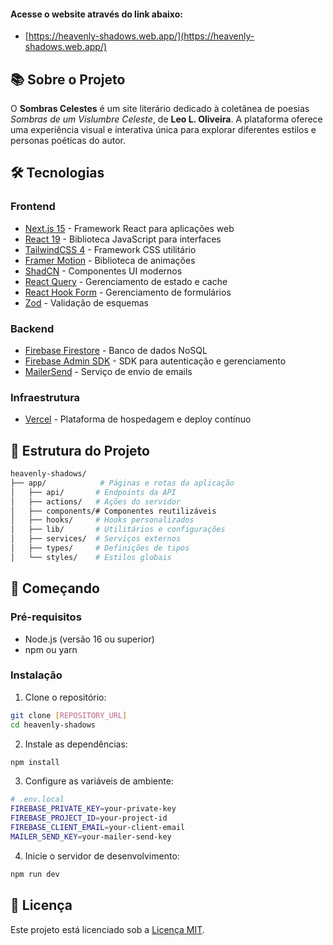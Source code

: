 #### Acesse o website através do link abaixo:
- [https://heavenly-shadows.web.app/](https://heavenly-shadows.web.app/)

## 📚 Sobre o Projeto

O **Sombras Celestes** é um site literário dedicado à coletânea de poesias *Sombras de um Vislumbre Celeste*, de **Leo L. Oliveira**. A plataforma oferece uma experiência visual e interativa única para explorar diferentes estilos e personas poéticas do autor.

## 🛠️ Tecnologias

### Frontend
- [Next.js 15](https://nextjs.org) - Framework React para aplicações web
- [React 19](https://reactjs.org) - Biblioteca JavaScript para interfaces
- [TailwindCSS 4](https://tailwindcss.com) - Framework CSS utilitário
- [Framer Motion](https://www.framer.com/motion/) - Biblioteca de animações
- [ShadCN](https://ui.shadcn.com) - Componentes UI modernos
- [React Query](https://tanstack.com/query/latest) - Gerenciamento de estado e cache
- [React Hook Form](https://react-hook-form.com) - Gerenciamento de formulários
- [Zod](https://zod.dev) - Validação de esquemas

### Backend
- [Firebase Firestore](https://firebase.google.com/docs/firestore) - Banco de dados NoSQL
- [Firebase Admin SDK](https://firebase.google.com/docs/admin/setup) - SDK para autenticação e gerenciamento
- [MailerSend](https://www.mailersend.com) - Serviço de envio de emails

### Infraestrutura
- [Vercel](https://vercel.com) - Plataforma de hospedagem e deploy contínuo

## 🎨 Estrutura do Projeto

```bash
heavenly-shadows/
├── app/            # Páginas e rotas da aplicação
│   ├── api/       # Endpoints da API
│   ├── actions/   # Ações do servidor
│   ├── components/# Componentes reutilizáveis
│   ├── hooks/     # Hooks personalizados
│   ├── lib/       # Utilitários e configurações
│   ├── services/  # Serviços externos
│   ├── types/     # Definições de tipos
│   └── styles/    # Estilos globais
```

## 🚀 Começando

### Pré-requisitos
- Node.js (versão 16 ou superior)
- npm ou yarn

### Instalação

1. Clone o repositório:
```bash
git clone [REPOSITORY_URL]
cd heavenly-shadows
```

2. Instale as dependências:
```bash
npm install
```

3. Configure as variáveis de ambiente:
```bash
# .env.local
FIREBASE_PRIVATE_KEY=your-private-key
FIREBASE_PROJECT_ID=your-project-id
FIREBASE_CLIENT_EMAIL=your-client-email
MAILER_SEND_KEY=your-mailer-send-key
```

4. Inicie o servidor de desenvolvimento:
```bash
npm run dev
```

## 📄 Licença

Este projeto está licenciado sob a [Licença MIT](LICENSE).
